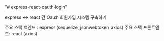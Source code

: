 "# express-react-oauth-login" 

express <-> react 간 Oauth 회원가입 시스템 구축하기 

주요 스택 백엔드 : express (sequelize, jsonwebtoken, axios)
주요 스택 프론트엔드: react (axios)
